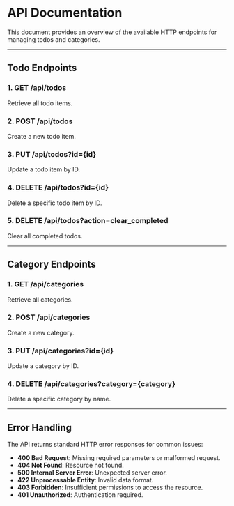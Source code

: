 # API Documentation

This document provides an overview of the available HTTP endpoints for managing todos and categories.

---

## Todo Endpoints

### 1. **GET /api/todos**
Retrieve all todo items.

### 2. **POST /api/todos**
Create a new todo item.

### 3. **PUT /api/todos?id={id}**
Update a todo item by ID.

### 4. **DELETE /api/todos?id={id}**
Delete a specific todo item by ID.

### 5. **DELETE /api/todos?action=clear_completed**
Clear all completed todos.

---

## Category Endpoints

### 1. **GET /api/categories**
Retrieve all categories.

### 2. **POST /api/categories**
Create a new category.

### 3. **PUT /api/categories?id={id}**
Update a category by ID.

### 4. **DELETE /api/categories?category={category}**
Delete a specific category by name.

---

## Error Handling

The API returns standard HTTP error responses for common issues:

- **400 Bad Request**: Missing required parameters or malformed request.
- **404 Not Found**: Resource not found.
- **500 Internal Server Error**: Unexpected server error.
- **422 Unprocessable Entity**: Invalid data format.
- **403 Forbidden**: Insufficient permissions to access the resource.
- **401 Unauthorized**: Authentication required.